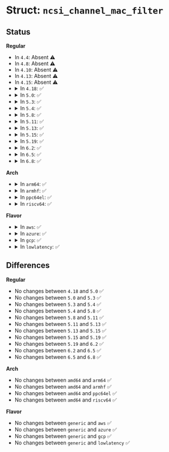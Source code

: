 # Struct: <code>ncsi_channel_mac_filter</code>

## Status
<b>Regular</b>
<ul>
<li>
In <code>4.4</code>: Absent ⚠️
</li>
<li>
In <code>4.8</code>: Absent ⚠️
</li>
<li>
In <code>4.10</code>: Absent ⚠️
</li>
<li>
In <code>4.13</code>: Absent ⚠️
</li>
<li>
In <code>4.15</code>: Absent ⚠️
</li>
<li>
<details>
<summary>In <code>4.18</code>: ✅</summary>

```c
struct ncsi_channel_mac_filter {
    u8 n_uc;
    u8 n_mc;
    u8 n_mixed;
    u64 bitmap;
    unsigned char *addrs;
};
```
</details>
</li>
<li>
<details>
<summary>In <code>5.0</code>: ✅</summary>

```c
struct ncsi_channel_mac_filter {
    u8 n_uc;
    u8 n_mc;
    u8 n_mixed;
    u64 bitmap;
    unsigned char *addrs;
};
```
</details>
</li>
<li>
<details>
<summary>In <code>5.3</code>: ✅</summary>

```c
struct ncsi_channel_mac_filter {
    u8 n_uc;
    u8 n_mc;
    u8 n_mixed;
    u64 bitmap;
    unsigned char *addrs;
};
```
</details>
</li>
<li>
<details>
<summary>In <code>5.4</code>: ✅</summary>

```c
struct ncsi_channel_mac_filter {
    u8 n_uc;
    u8 n_mc;
    u8 n_mixed;
    u64 bitmap;
    unsigned char *addrs;
};
```
</details>
</li>
<li>
<details>
<summary>In <code>5.8</code>: ✅</summary>

```c
struct ncsi_channel_mac_filter {
    u8 n_uc;
    u8 n_mc;
    u8 n_mixed;
    u64 bitmap;
    unsigned char *addrs;
};
```
</details>
</li>
<li>
<details>
<summary>In <code>5.11</code>: ✅</summary>

```c
struct ncsi_channel_mac_filter {
    u8 n_uc;
    u8 n_mc;
    u8 n_mixed;
    u64 bitmap;
    unsigned char *addrs;
};
```
</details>
</li>
<li>
<details>
<summary>In <code>5.13</code>: ✅</summary>

```c
struct ncsi_channel_mac_filter {
    u8 n_uc;
    u8 n_mc;
    u8 n_mixed;
    u64 bitmap;
    unsigned char *addrs;
};
```
</details>
</li>
<li>
<details>
<summary>In <code>5.15</code>: ✅</summary>

```c
struct ncsi_channel_mac_filter {
    u8 n_uc;
    u8 n_mc;
    u8 n_mixed;
    u64 bitmap;
    unsigned char *addrs;
};
```
</details>
</li>
<li>
<details>
<summary>In <code>5.19</code>: ✅</summary>

```c
struct ncsi_channel_mac_filter {
    u8 n_uc;
    u8 n_mc;
    u8 n_mixed;
    u64 bitmap;
    unsigned char *addrs;
};
```
</details>
</li>
<li>
<details>
<summary>In <code>6.2</code>: ✅</summary>

```c
struct ncsi_channel_mac_filter {
    u8 n_uc;
    u8 n_mc;
    u8 n_mixed;
    u64 bitmap;
    unsigned char *addrs;
};
```
</details>
</li>
<li>
<details>
<summary>In <code>6.5</code>: ✅</summary>

```c
struct ncsi_channel_mac_filter {
    u8 n_uc;
    u8 n_mc;
    u8 n_mixed;
    u64 bitmap;
    unsigned char *addrs;
};
```
</details>
</li>
<li>
<details>
<summary>In <code>6.8</code>: ✅</summary>

```c
struct ncsi_channel_mac_filter {
    u8 n_uc;
    u8 n_mc;
    u8 n_mixed;
    u64 bitmap;
    unsigned char *addrs;
};
```
</details>
</li>
</ul>
<b>Arch</b>
<ul>
<li>
<details>
<summary>In <code>arm64</code>: ✅</summary>

```c
struct ncsi_channel_mac_filter {
    u8 n_uc;
    u8 n_mc;
    u8 n_mixed;
    u64 bitmap;
    unsigned char *addrs;
};
```
</details>
</li>
<li>
<details>
<summary>In <code>armhf</code>: ✅</summary>

```c
struct ncsi_channel_mac_filter {
    u8 n_uc;
    u8 n_mc;
    u8 n_mixed;
    u64 bitmap;
    unsigned char *addrs;
};
```
</details>
</li>
<li>
<details>
<summary>In <code>ppc64el</code>: ✅</summary>

```c
struct ncsi_channel_mac_filter {
    u8 n_uc;
    u8 n_mc;
    u8 n_mixed;
    u64 bitmap;
    unsigned char *addrs;
};
```
</details>
</li>
<li>
<details>
<summary>In <code>riscv64</code>: ✅</summary>

```c
struct ncsi_channel_mac_filter {
    u8 n_uc;
    u8 n_mc;
    u8 n_mixed;
    u64 bitmap;
    unsigned char *addrs;
};
```
</details>
</li>
</ul>
<b>Flavor</b>
<ul>
<li>
<details>
<summary>In <code>aws</code>: ✅</summary>

```c
struct ncsi_channel_mac_filter {
    u8 n_uc;
    u8 n_mc;
    u8 n_mixed;
    u64 bitmap;
    unsigned char *addrs;
};
```
</details>
</li>
<li>
<details>
<summary>In <code>azure</code>: ✅</summary>

```c
struct ncsi_channel_mac_filter {
    u8 n_uc;
    u8 n_mc;
    u8 n_mixed;
    u64 bitmap;
    unsigned char *addrs;
};
```
</details>
</li>
<li>
<details>
<summary>In <code>gcp</code>: ✅</summary>

```c
struct ncsi_channel_mac_filter {
    u8 n_uc;
    u8 n_mc;
    u8 n_mixed;
    u64 bitmap;
    unsigned char *addrs;
};
```
</details>
</li>
<li>
<details>
<summary>In <code>lowlatency</code>: ✅</summary>

```c
struct ncsi_channel_mac_filter {
    u8 n_uc;
    u8 n_mc;
    u8 n_mixed;
    u64 bitmap;
    unsigned char *addrs;
};
```
</details>
</li>
</ul>

## Differences
<b>Regular</b>
<ul>
<li>
No changes between <code>4.18</code> and <code>5.0</code> ✅
</li>
<li>
No changes between <code>5.0</code> and <code>5.3</code> ✅
</li>
<li>
No changes between <code>5.3</code> and <code>5.4</code> ✅
</li>
<li>
No changes between <code>5.4</code> and <code>5.8</code> ✅
</li>
<li>
No changes between <code>5.8</code> and <code>5.11</code> ✅
</li>
<li>
No changes between <code>5.11</code> and <code>5.13</code> ✅
</li>
<li>
No changes between <code>5.13</code> and <code>5.15</code> ✅
</li>
<li>
No changes between <code>5.15</code> and <code>5.19</code> ✅
</li>
<li>
No changes between <code>5.19</code> and <code>6.2</code> ✅
</li>
<li>
No changes between <code>6.2</code> and <code>6.5</code> ✅
</li>
<li>
No changes between <code>6.5</code> and <code>6.8</code> ✅
</li>
</ul>
<b>Arch</b>
<ul>
<li>
No changes between <code>amd64</code> and <code>arm64</code> ✅
</li>
<li>
No changes between <code>amd64</code> and <code>armhf</code> ✅
</li>
<li>
No changes between <code>amd64</code> and <code>ppc64el</code> ✅
</li>
<li>
No changes between <code>amd64</code> and <code>riscv64</code> ✅
</li>
</ul>
<b>Flavor</b>
<ul>
<li>
No changes between <code>generic</code> and <code>aws</code> ✅
</li>
<li>
No changes between <code>generic</code> and <code>azure</code> ✅
</li>
<li>
No changes between <code>generic</code> and <code>gcp</code> ✅
</li>
<li>
No changes between <code>generic</code> and <code>lowlatency</code> ✅
</li>
</ul>
